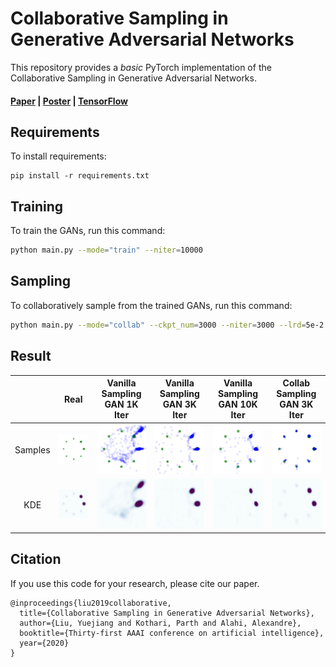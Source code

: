 # Collaborative Sampling in Generative Adversarial Networks

This repository provides a *basic* PyTorch implementation of the Collaborative Sampling in Generative Adversarial Networks.

#### [Paper](https://aaai.org/ojs/index.php/AAAI/article/view/5933/5789)  |  [Poster](https://drive.google.com/open?id=1dAO_rptJ7qOhPHVMW_9hS425Wm83LcL8)  |  [TensorFlow](https://github.com/vita-epfl/collaborative-gan-sampling)

## Requirements

To install requirements:

```setup
pip install -r requirements.txt
```

## Training

To train the GANs, run this command:

```bash
python main.py --mode="train" --niter=10000
```

## Sampling

To collaboratively sample from the trained GANs, run this command:

```bash
python main.py --mode="collab" --ckpt_num=3000 --niter=3000 --lrd=5e-2
```

## Result

| | Real | Vanilla Sampling <br> GAN 1K Iter | Vanilla Sampling <br> GAN 3K Iter | Vanilla Sampling <br> GAN 10K Iter | Collab Sampling <br> GAN 3K Iter |
|:-------------------------:|:-------------------------:|:-------------------------:|:-------------------------:|:-------------------------:|:-------------------------:|
Samples |![](assets/batch_real.png) | ![](assets/batch_fake_01000.png) | ![](assets/batch_fake_03000.png) | ![](assets/batch_fake_10000.png) | ![](assets/batch_refine_3000_shape_3000.png) 
KDE |![](assets/kde_real.png) | ![](assets/kde_fake_01000.png) | ![](assets/kde_fake_03000.png) | ![](assets/kde_fake_10000.png) | ![](assets/kde_refine_3000_shape_3000.png) |

## Citation

If you use this code for your research, please cite our paper.

```
@inproceedings{liu2019collaborative,
  title={Collaborative Sampling in Generative Adversarial Networks},
  author={Liu, Yuejiang and Kothari, Parth and Alahi, Alexandre},
  booktitle={Thirty-first AAAI conference on artificial intelligence},
  year={2020}
}
```